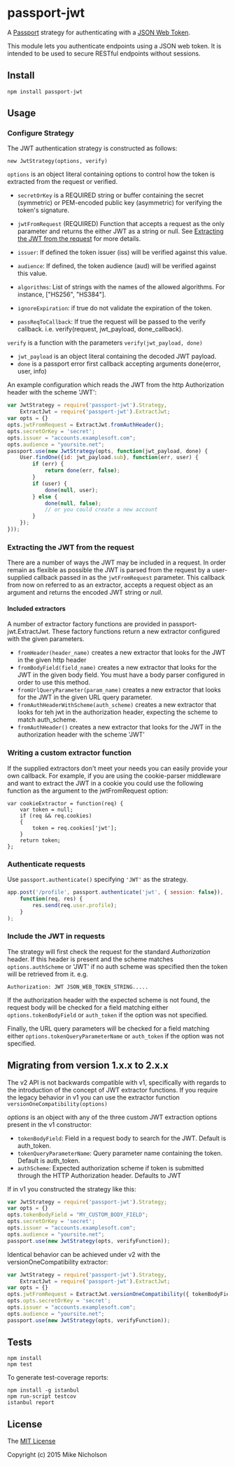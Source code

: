 # passport-jwt

A [Passport](http://passportjs.org/) strategy for authenticating with a
[JSON Web Token](http://jwt.io).

This module lets you authenticate endpoints using a JSON web token. It is
intended to be used to secure RESTful endpoints without sessions.

## Install

    npm install passport-jwt

## Usage

### Configure Strategy

The JWT authentication strategy is constructed as follows:

    new JwtStrategy(options, verify)

`options` is an object literal containing options to control how the token is
extracted from the request or verified.

* `secretOrKey` is a REQUIRED string or buffer containing the secret
  (symmetric) or PEM-encoded public key (asymmetric) for verifying the token's
  signature.

* `jwtFromRequest` (REQUIRED) Function that accepts a request as the only
  parameter and returns the either JWT as a string or null. See 
  [Extracting the JWT from the request](#extracting-the-jwt-from-the-request) for
  more details.
* `issuer`: If defined the token issuer (iss) will be verified against this
  value.
* `audience`: If defined, the token audience (aud) will be verified against
  this value.
* `algorithms`: List of strings with the names of the allowed algorithms. For instance, ["HS256", "HS384"].
* `ignoreExpiration`: if true do not validate the expiration of the token.
* `passReqToCallback`: If true the request will be passed to the verify
  callback. i.e. verify(request, jwt_payload, done_callback).

`verify` is a function with the parameters `verify(jwt_payload, done)`

* `jwt_payload` is an object literal containing the decoded JWT payload.
* `done` is a passport error first callback accepting arguments
  done(error, user, info)

An example configuration which reads the JWT from the http
Authorization header with the scheme 'JWT':

```js
var JwtStrategy = require('passport-jwt').Strategy,
    ExtractJwt = require('passport-jwt').ExtractJwt;
var opts = {}
opts.jwtFromRequest = ExtractJwt.fromAuthHeader();
opts.secretOrKey = 'secret';
opts.issuer = "accounts.examplesoft.com";
opts.audience = "yoursite.net";
passport.use(new JwtStrategy(opts, function(jwt_payload, done) {
    User.findOne({id: jwt_payload.sub}, function(err, user) {
        if (err) {
            return done(err, false);
        }
        if (user) {
            done(null, user);
        } else {
            done(null, false);
            // or you could create a new account
        }
    });
}));
```

### Extracting the JWT from the request

There are a number of ways the JWT may be included in a request.  In order remain as flexible as
possible the JWT is parsed from the request by a user-supplied callback passed in as the
`jwtFromRequest` parameter.  This callback from now on referred to as an extractor,
accepts a request object as an argument and returns the encoded JWT string or *null*.

#### Included extractors 

A number of extractor factory functions are provided in passport-jwt.ExtractJwt. These factory
functions return a new extractor configured with the given parameters.

* ```fromHeader(header_name)``` creates a new extractor that looks for the JWT in the given http
  header
* ```fromBodyField(field_name)``` creates a new extractor that looks for the JWT in the given body
  field.  You must have a body parser configured in order to use this method.
* ```fromUrlQueryParameter(param_name)``` creates a new extractor that looks for the JWT in the given
  URL query parameter.
* ```fromAuthHeaderWithScheme(auth_scheme)``` creates a new extractor that looks for teh jwt in the
  authorization header, expecting the scheme to match auth_scheme.
* ```fromAuthHeader()``` creates a new extractor that looks for the JWT in the authorization header
  with the scheme 'JWT'

### Writing a custom extractor function

If the supplied extractors don't meet your needs you can easily provide your own callback. For
example, if you are using the cookie-parser middleware and want to extract the JWT in a cookie 
you could use the following function as the argument to the jwtFromRequest option:

```
var cookieExtractor = function(req) {
    var token = null;
    if (req && req.cookies)
    {
        token = req.cookies['jwt'];
    }
    return token;
};
```

### Authenticate requests

Use `passport.authenticate()` specifying `'JWT'` as the strategy.

```js
app.post('/profile', passport.authenticate('jwt', { session: false}),
    function(req, res) {
        res.send(req.user.profile);
    }
);
```

### Include the JWT in requests

The strategy will first check the request for the standard *Authorization*
header. If this header is present and the scheme matches `options.authScheme`
or 'JWT' if no auth scheme was specified then the token will be retrieved from
it. e.g.

    Authorization: JWT JSON_WEB_TOKEN_STRING.....

If the authorization header with the expected scheme is not found, the request
body will be checked for a field matching either `options.tokenBodyField` or
`auth_token` if the option was not specified.

Finally, the URL query parameters will be checked for a field matching either
`options.tokenQueryParameterName` or `auth_token` if the option was not
specified.

## Migrating from version 1.x.x to 2.x.x

The v2 API is not backwards compatible with v1, specifically with regards to the introduction
of the concept of JWT extractor functions.  If you require the legacy behavior in v1 you can use
the extractor function ```versionOneCompatibility(options)```

*options* is an object with any of the three custom JWT extraction options present in the v1
constructor:
* `tokenBodyField`: Field in a request body to search for the JWT.
  Default is auth_token.
* `tokenQueryParameterName`: Query parameter name containing the token.
  Default is auth_token.
* `authScheme`: Expected authorization scheme if token is submitted through
  the HTTP Authorization header. Defaults to JWT

If in v1 you constructed the strategy like this:

```js
var JwtStrategy = require('passport-jwt').Strategy;
var opts = {}
opts.tokenBodyField = "MY_CUSTOM_BODY_FIELD";
opts.secretOrKey = 'secret';
opts.issuer = "accounts.examplesoft.com";
opts.audience = "yoursite.net";
passport.use(new JwtStrategy(opts, verifyFunction));
```

Identical behavior can be achieved under v2 with the versionOneCompatibility extractor:

```js
var JwtStrategy = require('passport-jwt').Strategy,
    ExtractJwt = require('passport-jwt').ExtractJwt;
var opts = {}
opts.jwtFromRequest = ExtractJwt.versionOneCompatibility({ tokenBodyField = "MY_CUSTOM_BODY_FIELD" });
opts.opts.secretOrKey = 'secret';
opts.issuer = "accounts.examplesoft.com";
opts.audience = "yoursite.net";
passport.use(new JwtStrategy(opts, verifyFunction));
```


## Tests

    npm install
    npm test

To generate test-coverage reports:

    npm install -g istanbul
    npm run-script testcov
    istanbul report

## License

The [MIT License](http://opensource.org/licenses/MIT)

Copyright (c) 2015 Mike Nicholson
